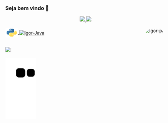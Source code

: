 ### Seja bem vindo 👋
<div align="center">
  <a href="https://github.com/IgorFrutuoso">
  <img height="140em" src="https://github-readme-stats.vercel.app/api?username=IgorFrutuoso&show_icons=true&theme=merko&include_all_commits=true&count_private=true"/>
  <img height="140em" src="https://github-readme-stats.vercel.app/api/top-langs/?username=IgorFrutuoso&layout=compact&langs_count=7&theme=merko"/>
</div>
<div style="display: inline_block"><br>
  <img align="center" alt="Igor-Python" height="30" width="40" src="https://raw.githubusercontent.com/devicons/devicon/master/icons/python/python-original.svg">
  <img align="center" alt="Igor-Java" height="30" width="40" src="https://cdn.jsdelivr.net/gh/devicons/devicon/icons/java/java-plain.svg">
  <img align="right" alt="Igor-pic" height="150" style="border-radius:50px;" src="https://c.tenor.com/W32JBtWNIiUAAAAd/baby-yoda-drink.gif">
</div>
  
  ##
 
<div> 
  <a href="https://www.linkedin.com/in/igor-frutuoso-572542200/" target="_blank"><img src="https://img.shields.io/badge/-LinkedIn-%230077B5?style=for-the-badge&logo=linkedin&logoColor=white" target="_blank"></a> 
 
  ![Snake animation](https://github.com/IgorFrutuoso/IgorFrutuoso/blob/output/github-contribution-grid-snake.svg)
 
</div>
